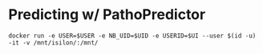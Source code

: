 Predicting w/ PathoPredictor
==============================

```
docker run -e USER=$USER -e NB_UID=$UID -e USERID=$UI --user $(id -u) -it -v /mnt/isilon/:/mnt/
```
